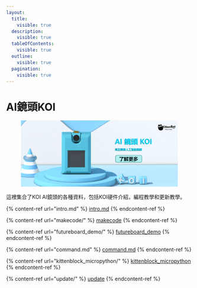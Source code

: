 ```yaml
---
layout:
  title:
    visible: true
  description:
    visible: true
  tableOfContents:
    visible: true
  outline:
    visible: true
  pagination:
    visible: true
---
```


# AI鏡頭KOI

<figure><img src="../.gitbook/assets/koi.png" alt=""><figcaption></figcaption></figure>

這裡集合了KOI AI鏡頭的各種資料，包括KOI硬件介紹，編程教學和更新教學。

{% content-ref url="intro.md" %}
[intro.md](intro.md)
{% endcontent-ref %}

{% content-ref url="makecode/" %}
[makecode](makecode/)
{% endcontent-ref %}

{% content-ref url="futureboard_demo/" %}
[futureboard\_demo](futureboard\_demo/)
{% endcontent-ref %}

{% content-ref url="command.md" %}
[command.md](command.md)
{% endcontent-ref %}

{% content-ref url="kittenblock_micropython/" %}
[kittenblock\_micropython](kittenblock\_micropython/)
{% endcontent-ref %}

{% content-ref url="update/" %}
[update](update/)
{% endcontent-ref %}

